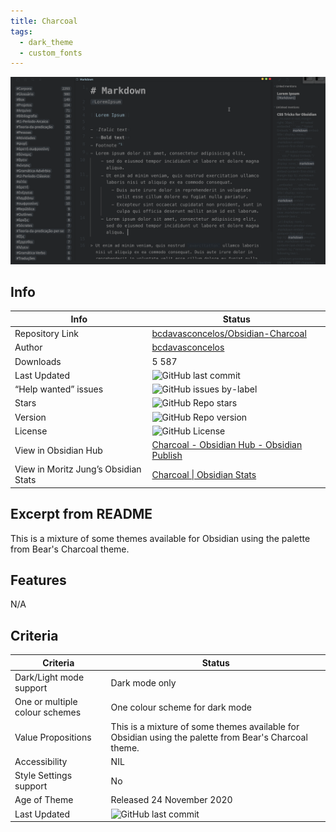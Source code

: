 ```yaml
---
title: Charcoal
tags:
  - dark_theme
  - custom_fonts
---
```


![Charcoal Theme Screenshot](https://raw.githubusercontent.com/bcdavasconcelos/Obsidian-Charcoal/refs/heads/master/charcoal.png)

## Info

|Info|Status|
|---|---|
|Repository Link|[bcdavasconcelos/Obsidian-Charcoal](https://github.com/bcdavasconcelos/Obsidian-Charcoal)|
|Author|[bcdavasconcelos](https://github.com/bcdavasconcelos)|
|Downloads|5 587|
|Last Updated|![GitHub last commit](https://img.shields.io/github/last-commit/bcdavasconcelos/Obsidian-Charcoal?color=573E7A&amp;label=last%20update&amp;logo=github&amp;style=for-the-badge)|
|“Help wanted” issues|![GitHub issues by-label](https://img.shields.io/github/issues/bcdavasconcelos/Obsidian-Charcoal/help%20wanted?color=573E7A&amp;logo=github&amp;style=for-the-badge)|
|Stars|![GitHub Repo stars](https://img.shields.io/github/stars/bcdavasconcelos/Obsidian-Charcoal?color=573E7A&amp;logo=github&amp;style=for-the-badge)|
|Version|![GitHub Repo version](https://img.shields.io/github/v/release/bcdavasconcelos/Obsidian-Charcoal?color=573E7A&amp;logo=github&amp;style=for-the-badge&sort=semver)|
|License|![GitHub License](https://img.shields.io/github/license/bcdavasconcelos/Obsidian-Charcoal?style=for-the-badge)|
|View in Obsidian Hub|[Charcoal \- Obsidian Hub \- Obsidian Publish](https://publish.obsidian.md/hub/02+-+Community+Expansions/02.05+All+Community+Expansions/Themes/Charcoal)|
|View in Moritz Jung’s Obsidian Stats|[Charcoal \| Obsidian Stats](https://www.moritzjung.dev/obsidian-stats/themes/charcoal/)|

## Excerpt from README

This is a mixture of some themes available for Obsidian using the palette from Bear's Charcoal theme.

## Features

N/A

## Criteria

|Criteria|Status|
|---|---|
|Dark/Light mode support|Dark mode only|
|One or multiple colour schemes|One colour scheme for dark mode|
|Value Propositions|This is a mixture of some themes available for Obsidian using the palette from Bear's Charcoal theme.|
|Accessibility|NIL|
|Style Settings support|No|
|Age of Theme|Released 24 November 2020|
|Last Updated|![GitHub last commit](https://img.shields.io/github/last-commit/bcdavasconcelos/Obsidian-Charcoal?color=573E7A&amp;label=last%20update&amp;logo=github&amp;style=for-the-badge)|
